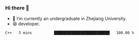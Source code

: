 ### Hi there 👋

- 🔭 I’m currently an undergraduate in Zhejiang University.
- 😄 developer.

<!--START_SECTION:waka-->

```text
C++   3 mins          █████████████████████████   100.00 %
```

<!--END_SECTION:waka-->
